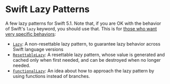 # Swift Lazy Patterns #
A few lazy patterns for Swift 5.1. Note that, if you are OK with the behavior of Swift's `lazy` keyword, you should use that. This is for [those who want very specific behaviors](https://stackoverflow.com/a/40847994/3939277):

 * [`Lazy`](https://github.com/BenLeggiero/Swift-Lazy-Patterns/blob/master/Lazy.swift#L184-L248): A non-resettable lazy pattern, to guarantee lazy behavior across Swift language versions
 * [`ResettableLazy`](https://github.com/BenLeggiero/Swift-Lazy-Patterns/blob/master/Lazy.swift#L252-L330): A resettable lazy pattern, whose value is generated and cached only when first needed, and can be destroyed when no longer needed.
 * [`FunctionalLazy`](https://github.com/BenLeggiero/Swift-Lazy-Patterns/blob/master/Lazy.swift#L334-L444): An idea about how to approach the lazy pattern by using functions instead of branches.
 
